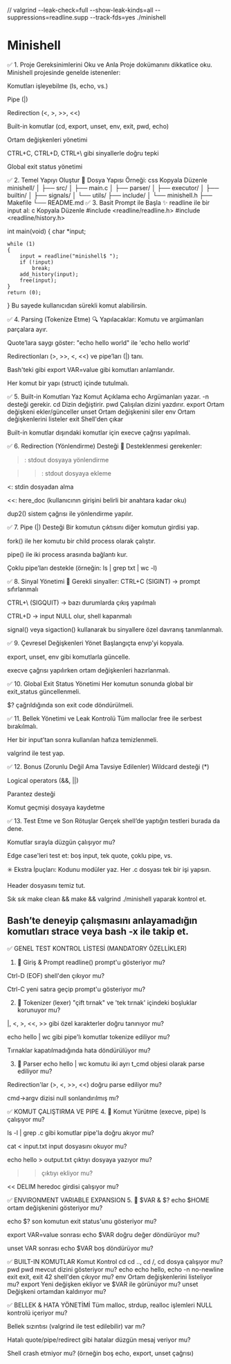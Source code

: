 // valgrind --leak-check=full --show-leak-kinds=all --suppressions=readline.supp --track-fds=yes ./minishell
# Minishell

✅ 1. Proje Gereksinimlerini Oku ve Anla
Proje dokümanını dikkatlice oku. Minishell projesinde genelde istenenler:

Komutları işleyebilme (ls, echo, vs.)

Pipe (|)

Redirection (<, >, >>, <<)

Built-in komutlar (cd, export, unset, env, exit, pwd, echo)

Ortam değişkenleri yönetimi

CTRL+C, CTRL+D, CTRL+\ gibi sinyallerle doğru tepki

Global exit status yönetimi

✅ 2. Temel Yapıyı Oluştur
📁 Dosya Yapısı Örneği:
css
Kopyala
Düzenle
minishell/
│
├── src/
│   ├── main.c
│   ├── parser/
│   ├── executor/
│   ├── builtin/
│   ├── signals/
│   └── utils/
├── include/
│   └── minishell.h
├── Makefile
└── README.md
✅ 3. Basit Prompt ile Başla
✨ readline ile bir input al:
c
Kopyala
Düzenle
#include <readline/readline.h>
#include <readline/history.h>

int main(void)
{
    char *input;

    while (1)
    {
        input = readline("minishell$ ");
        if (!input)
            break;
        add_history(input);
        free(input);
    }
    return (0);
}
Bu sayede kullanıcıdan sürekli komut alabilirsin.

✅ 4. Parsing (Tokenize Etme)
🔍 Yapılacaklar:
Komutu ve argümanları parçalara ayır.

Quote’lara saygı göster: "echo hello world" ile 'echo hello world'

Redirectionları (>, >>, <, <<) ve pipe’ları (|) tanı.

Bash'teki gibi export VAR=value gibi komutları anlamlandır.

Her komut bir yapı (struct) içinde tutulmalı.

✅ 5. Built-in Komutları Yaz
Komut	Açıklama
echo	Argümanları yazar. -n desteği gerekir.
cd	Dizin değiştirir.
pwd	Çalışılan dizini yazdırır.
export	Ortam değişkeni ekler/günceller
unset	Ortam değişkenini siler
env	Ortam değişkenlerini listeler
exit	Shell'den çıkar

Built-in komutlar dışındaki komutlar için execve çağrısı yapılmalı.

✅ 6. Redirection (Yönlendirme) Desteği
🚀 Desteklenmesi gerekenler:
>: stdout dosyaya yönlendirme

>>: stdout dosyaya ekleme

<: stdin dosyadan alma

<<: here_doc (kullanıcının girişini belirli bir anahtara kadar oku)

dup2() sistem çağrısı ile yönlendirme yapılır.

✅ 7. Pipe (|) Desteği
Bir komutun çıktısını diğer komutun girdisi yap.

fork() ile her komutu bir child process olarak çalıştır.

pipe() ile iki process arasında bağlantı kur.

Çoklu pipe’ları destekle (örneğin: ls | grep txt | wc -l)

✅ 8. Sinyal Yönetimi
🎯 Gerekli sinyaller:
CTRL+C (SIGINT) → prompt sıfırlanmalı

CTRL+\ (SIGQUIT) → bazı durumlarda çıkış yapılmalı

CTRL+D → input NULL olur, shell kapanmalı

signal() veya sigaction() kullanarak bu sinyallere özel davranış tanımlanmalı.

✅ 9. Çevresel Değişkenleri Yönet
Başlangıçta envp’yi kopyala.

export, unset, env gibi komutlarla güncelle.

execve çağrısı yapılırken ortam değişkenleri hazırlanmalı.

✅ 10. Global Exit Status Yönetimi
Her komutun sonunda global bir exit_status güncellenmeli.

$? çağrıldığında son exit code döndürülmeli.

✅ 11. Bellek Yönetimi ve Leak Kontrolü
Tüm malloclar free ile serbest bırakılmalı.

Her bir input’tan sonra kullanılan hafıza temizlenmeli.

valgrind ile test yap.

✅ 12. Bonus (Zorunlu Değil Ama Tavsiye Edilenler)
Wildcard desteği (*)

Logical operators (&&, ||)

Parantez desteği

Komut geçmişi dosyaya kaydetme

✅ 13. Test Etme ve Son Rötuşlar
Gerçek shell’de yaptığın testleri burada da dene.

Komutlar sırayla düzgün çalışıyor mu?

Edge case'leri test et: boş input, tek quote, çoklu pipe, vs.

✳️ Ekstra İpuçları:
Kodunu modüler yaz. Her .c dosyası tek bir işi yapsın.

Header dosyasını temiz tut.

Sık sık make clean && make && valgrind ./minishell yaparak kontrol et.

Bash’te deneyip çalışmasını anlayamadığın komutları strace veya bash -x ile takip et.
--------------------------------------------------------------------------------------------------------------------------------------------------------
✅ GENEL TEST KONTROL LİSTESİ (MANDATORY ÖZELLİKLER)
1. 🔹 Giriş & Prompt
 readline() prompt'u gösteriyor mu?

 Ctrl-D (EOF) shell'den çıkıyor mu?

 Ctrl-C yeni satıra geçip prompt'u gösteriyor mu?

2. 🔹 Tokenizer (lexer)
 "çift tırnak" ve 'tek tırnak' içindeki boşluklar korunuyor mu?

 |, <, >, <<, >> gibi özel karakterler doğru tanınıyor mu?

 echo hello | wc gibi pipe'lı komutlar tokenize ediliyor mu?

 Tırnaklar kapatılmadığında hata döndürülüyor mu?

3. 🔹 Parser
 echo hello | wc komutu iki ayrı t_cmd objesi olarak parse ediliyor mu?

 Redirection'lar (>, <, >>, <<) doğru parse ediliyor mu?

 cmd->argv dizisi null sonlandırılmış mı?

✅ KOMUT ÇALIŞTIRMA VE PIPE
4. 🔹 Komut Yürütme (execve, pipe)
 ls çalışıyor mu?

 ls -l | grep .c gibi komutlar pipe'la doğru akıyor mu?

 cat < input.txt input dosyasını okuyor mu?

 echo hello > output.txt çıktıyı dosyaya yazıyor mu?

 >> çıktıyı ekliyor mu?

 << DELIM heredoc girdisi çalışıyor mu?
 
✅ ENVIRONMENT VARIABLE EXPANSION
5. 🔹 $VAR & $?
 echo $HOME ortam değişkenini gösteriyor mu?

 echo $? son komutun exit status'unu gösteriyor mu?

 export VAR=value sonrası echo $VAR doğru değer döndürüyor mu?

 unset VAR sonrası echo $VAR boş döndürüyor mu?

✅ BUILT-IN KOMUTLAR
Komut	Kontrol
cd	cd .., cd /, cd dosya çalışıyor mu?
pwd	pwd mevcut dizini gösteriyor mu?
echo	echo hello, echo -n no-newline
exit	exit, exit 42 shell'den çıkıyor mu?
env	Ortam değişkenlerini listeliyor mu?
export	Yeni değişken ekliyor ve $VAR ile görünüyor mu?
unset	Değişkeni ortamdan kaldırıyor mu?

✅ BELLEK & HATA YÖNETİMİ
 Tüm malloc, strdup, realloc işlemleri NULL kontrolü içeriyor mu?

 Bellek sızıntısı (valgrind ile test edilebilir) var mı?

 Hatalı quote/pipe/redirect gibi hatalar düzgün mesaj veriyor mu?

 Shell crash etmiyor mu? (örneğin boş echo, export, unset çağrısı)
